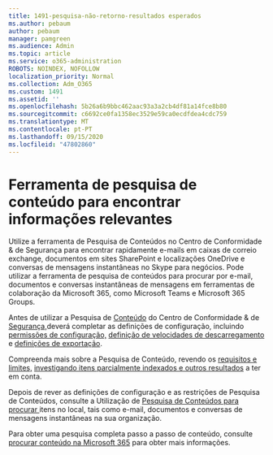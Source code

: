 ```yaml
---
title: 1491-pesquisa-não-retorno-resultados esperados
ms.author: pebaum
author: pebaum
manager: pamgreen
ms.audience: Admin
ms.topic: article
ms.service: o365-administration
ROBOTS: NOINDEX, NOFOLLOW
localization_priority: Normal
ms.collection: Adm_O365
ms.custom: 1491
ms.assetid: ''
ms.openlocfilehash: 5b26a6b9bbc462aac93a3a2cb4df81a14fce8b80
ms.sourcegitcommit: c6692ce0fa1358ec3529e59ca0ecdfdea4cdc759
ms.translationtype: MT
ms.contentlocale: pt-PT
ms.lasthandoff: 09/15/2020
ms.locfileid: "47802860"
---
```

# <a name="content-search-tool-to-find-relevant-info"></a>Ferramenta de pesquisa de conteúdo para encontrar informações relevantes

Utilize a ferramenta de Pesquisa de Conteúdos no Centro de Conformidade & de Segurança para encontrar rapidamente e-mails em caixas de correio exchange, documentos em sites SharePoint e localizações OneDrive e conversas de mensagens instantâneas no Skype para negócios. Pode utilizar a ferramenta de pesquisa de conteúdos para procurar por e-mail, documentos e conversas instantâneas de mensagens em ferramentas de colaboração da Microsoft 365, como Microsoft Teams e Microsoft 365 Groups.


Antes de utilizar a Pesquisa de [Conteúdo](https://sip.protection.office.com/contentsearchbeta?ContentOnly=1) do Centro de Conformidade & de [Segurança,](https://sip.protection.office.com/homepage)deverá completar as definições de configuração, incluindo [permissões de configuração,](https://docs.microsoft.com/microsoft-365/compliance/permissions-filtering-for-content-search) [definição de velocidades de descarregamento](https://docs.microsoft.com/microsoft-365/compliance/increase-download-speeds-when-exporting-ediscovery-results) e [definições de exportação](https://docs.microsoft.com/microsoft-365/compliance/disable-reports-when-you-export-content-search-results).

Compreenda mais sobre a Pesquisa de Conteúdo, revendo os [requisitos e limites,](https://docs.microsoft.com/microsoft-365/compliance/limits-for-content-search) [investigando itens parcialmente indexados e outros resultados](https://docs.microsoft.com/microsoft-365/compliance/investigating-partially-indexed-items-in-ediscovery) a ter em conta.

Depois de rever as definições de configuração e as restrições de Pesquisa de Conteúdos, consulte a Utilização de [Pesquisa de Conteúdos para procurar </a> itens no local, tais como e-mail, documentos e conversas de mensagens instantâneas na sua organização.](https://docs.microsoft.com/microsoft-365/compliance/content-search)

Para obter uma pesquisa completa passo a passo de conteúdo, consulte [procurar conteúdo na Microsoft 365](https://docs.microsoft.com/microsoft-365/compliance/search-for-content) para obter mais informações.
